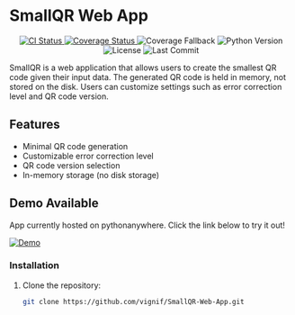# SmallQR Web App

<p align="center">
  <a href="https://github.com/vignif/smallQR/actions/workflows/test.yml">
    <img alt="CI Status" src="https://github.com/vignif/smallQR/actions/workflows/test.yml/badge.svg" />
  </a>
  <a href="https://coveralls.io/github/vignif/smallQR?branch=main">
    <img alt="Coverage Status" src="https://coveralls.io/repos/github/vignif/smallQR/badge.svg?branch=main" />
  </a>
  <!-- Fallback static coverage badge (manually update if Coveralls down) -->
  <img alt="Coverage Fallback" src="https://img.shields.io/badge/coverage-passing-success?label=coverage%20(fallback)" />
  <img alt="Python Version" src="https://img.shields.io/badge/Python-3.9-blue.svg" />
  <img alt="License" src="https://img.shields.io/badge/License-MIT-green.svg" />
  <img alt="Last Commit" src="https://img.shields.io/github/last-commit/vignif/smallQR.svg" />
</p>

SmallQR is a web application that allows users to create the smallest QR code given their input data. The generated QR code is held in memory, not stored on the disk. Users can customize settings such as error correction level and QR code version.

## Features

- Minimal QR code generation
- Customizable error correction level
- QR code version selection
- In-memory storage (no disk storage)


## Demo Available
App currently hosted on pythonanywhere. Click the link below to try it out!

[![Demo](https://img.shields.io/badge/Demo-Click%20Here-blue.svg)](https://smallqr.pythonanywhere.com/)


### Installation

1. Clone the repository:

   ```bash
   git clone https://github.com/vignif/SmallQR-Web-App.git

